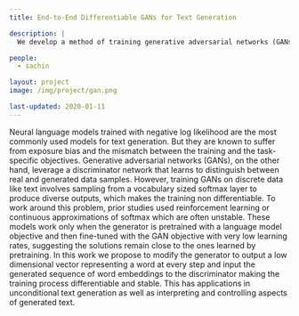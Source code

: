 ```yaml
---
title: End-to-End Differentiable GANs for Text Generation 

description: |
  We develop a method of training generative adversarial networks (GANs) for (un)conditional text generation which allows gradients to pass from the discriminator to the generator without involving sampling from the vocabulary making it faster and more stable.

people:
  - sachin

layout: project
image: /img/project/gan.png

last-updated: 2020-01-11
---
```


Neural language models trained with negative log likelihood are the most commonly used models for text generation. But they are known to suffer from exposure bias and the mismatch between the training and the task-specific objectives. Generative
adversarial networks (GANs), on the other hand, leverage a discriminator network that learns to distinguish between real and generated data samples. However, training GANs on discrete data like text involves sampling from a vocabulary sized softmax layer to produce diverse outputs, which makes the training non differentiable. To work around this problem, prior studies used reinforcement learning or continuous approximations of softmax which are often unstable. These models work only when the generator is pretrained with a language model objective and then fine-tuned with the GAN objective with very low learning rates, suggesting the solutions remain close to the ones learned by pretraining. In this work we propose to modify the generator to output a low dimensional vector representing a word at every step and input the generated sequence of word embeddings to the discriminator making the training process differentiable and stable. This has applications in unconditional text generation as well as interpreting and controlling aspects of generated text.
